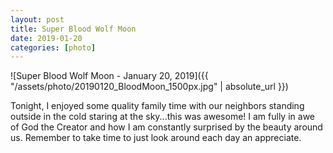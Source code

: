 ```yaml
---
layout: post
title: Super Blood Wolf Moon
date: 2019-01-20
categories: [photo]
---
```


![Super Blood Wolf Moon - January 20, 2019]({{ "/assets/photo/20190120_BloodMoon_1500px.jpg" | absolute_url }})

Tonight, I enjoyed some quality family time with our neighbors standing outside in the cold staring at the sky...this was awesome! I am fully in awe of God the Creator and how I am constantly surprised by the beauty around us. Remember to take time to just look around each day an appreciate.


